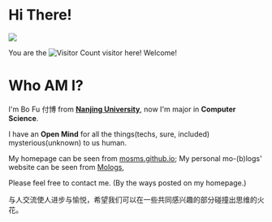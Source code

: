 # Hi There!

![](https://giphy.com/gifs/cbs-big-bang-theory-xUOxfcveHmoOpeM1y0/giphy.gif)

You are the ![Visitor Count](https://profile-counter.glitch.me/mosms-me/count.svg) visitor here! Welcome!

# Who AM I?

I'm Bo Fu 付博 from [**Nanjing University**](https://www.nju.edu.cn/en/), now I'm major in **Computer Science**.

I have an **Open Mind** for all the things(techs, sure, included) mysterious(unknown) to us human.

My homepage can be seen from [mosms.github.io](https://mosms.github.io/); My personal mo-(b)logs' website can be seen from [Mologs](https://mosms.github.io/Mologs/),

Please feel free to contact me. (By the ways posted on my homepage.)

与人交流使人进步与愉悦，希望我们可以在一些共同感兴趣的部分碰撞出思维的火花。
